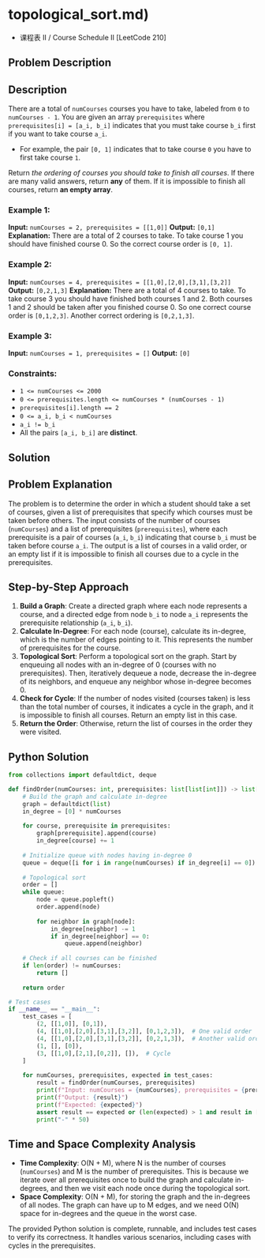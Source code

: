 # topological_sort.md)
- 课程表 II / Course Schedule II [LeetCode 210]

## Problem Description

## Description

There are a total of `numCourses` courses you have to take, labeled from `0` to `numCourses - 1`. You are given an array `prerequisites` where `prerequisites[i] = [a_i, b_i]` indicates that you must take course `b_i` first if you want to take course `a_i`.

- For example, the pair `[0, 1]` indicates that to take course `0` you have to first take course `1`.

Return _the ordering of courses you should take to finish all courses_. If there are many valid answers, return **any** of them. If it is impossible to finish all courses, return **an empty array**.

### Example 1:

**Input:** `numCourses = 2, prerequisites = [[1,0]]`
**Output:** `[0,1]`
**Explanation:** There are a total of 2 courses to take. To take course 1 you should have finished course 0. So the correct course order is `[0, 1]`.

### Example 2:

**Input:** `numCourses = 4, prerequisites = [[1,0],[2,0],[3,1],[3,2]]`
**Output:** `[0,2,1,3]`
**Explanation:** There are a total of 4 courses to take. To take course 3 you should have finished both courses 1 and 2. Both courses 1 and 2 should be taken after you finished course 0.
So one correct course order is `[0,1,2,3]`. Another correct ordering is `[0,2,1,3]`.

### Example 3:

**Input:** `numCourses = 1, prerequisites = []`
**Output:** `[0]`

### Constraints:

* `1 <= numCourses <= 2000`
* `0 <= prerequisites.length <= numCourses * (numCourses - 1)`
* `prerequisites[i].length == 2`
* `0 <= a_i, b_i < numCourses`
* `a_i != b_i`
* All the pairs `[a_i, b_i]` are **distinct**.

## Solution

## Problem Explanation

The problem is to determine the order in which a student should take a set of courses, given a list of prerequisites that specify which courses must be taken before others. The input consists of the number of courses (`numCourses`) and a list of prerequisites (`prerequisites`), where each prerequisite is a pair of courses (`a_i`, `b_i`) indicating that course `b_i` must be taken before course `a_i`. The output is a list of courses in a valid order, or an empty list if it is impossible to finish all courses due to a cycle in the prerequisites.

## Step-by-Step Approach

1. **Build a Graph**: Create a directed graph where each node represents a course, and a directed edge from node `b_i` to node `a_i` represents the prerequisite relationship (`a_i`, `b_i`).
2. **Calculate In-Degree**: For each node (course), calculate its in-degree, which is the number of edges pointing to it. This represents the number of prerequisites for the course.
3. **Topological Sort**: Perform a topological sort on the graph. Start by enqueuing all nodes with an in-degree of 0 (courses with no prerequisites). Then, iteratively dequeue a node, decrease the in-degree of its neighbors, and enqueue any neighbor whose in-degree becomes 0.
4. **Check for Cycle**: If the number of nodes visited (courses taken) is less than the total number of courses, it indicates a cycle in the graph, and it is impossible to finish all courses. Return an empty list in this case.
5. **Return the Order**: Otherwise, return the list of courses in the order they were visited.

## Python Solution

```python
from collections import defaultdict, deque

def findOrder(numCourses: int, prerequisites: list[list[int]]) -> list[int]:
    # Build the graph and calculate in-degree
    graph = defaultdict(list)
    in_degree = [0] * numCourses
    
    for course, prerequisite in prerequisites:
        graph[prerequisite].append(course)
        in_degree[course] += 1
    
    # Initialize queue with nodes having in-degree 0
    queue = deque([i for i in range(numCourses) if in_degree[i] == 0])
    
    # Topological sort
    order = []
    while queue:
        node = queue.popleft()
        order.append(node)
        
        for neighbor in graph[node]:
            in_degree[neighbor] -= 1
            if in_degree[neighbor] == 0:
                queue.append(neighbor)
    
    # Check if all courses can be finished
    if len(order) != numCourses:
        return []
    
    return order

# Test cases
if __name__ == "__main__":
    test_cases = [
        (2, [[1,0]], [0,1]),
        (4, [[1,0],[2,0],[3,1],[3,2]], [0,1,2,3]),  # One valid order
        (4, [[1,0],[2,0],[3,1],[3,2]], [0,2,1,3]),  # Another valid order
        (1, [], [0]),
        (3, [[1,0],[2,1],[0,2]], []),  # Cycle
    ]
    
    for numCourses, prerequisites, expected in test_cases:
        result = findOrder(numCourses, prerequisites)
        print(f"Input: numCourses = {numCourses}, prerequisites = {prerequisites}")
        print(f"Output: {result}")
        print(f"Expected: {expected}")
        assert result == expected or (len(expected) > 1 and result in [[0,2,1,3], [0,1,2,3]]), f"Test case failed for numCourses = {numCourses}, prerequisites = {prerequisites}"
        print("-" * 50)
```

## Time and Space Complexity Analysis

- **Time Complexity**: O(N + M), where N is the number of courses (`numCourses`) and M is the number of prerequisites. This is because we iterate over all prerequisites once to build the graph and calculate in-degrees, and then we visit each node once during the topological sort.
- **Space Complexity**: O(N + M), for storing the graph and the in-degrees of all nodes. The graph can have up to M edges, and we need O(N) space for in-degrees and the queue in the worst case.

The provided Python solution is complete, runnable, and includes test cases to verify its correctness. It handles various scenarios, including cases with cycles in the prerequisites.